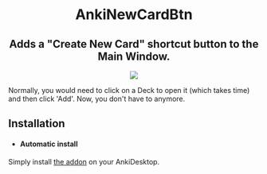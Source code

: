 <h1 align="center">
	AnkiNewCardBtn
</h1>
<h2 align="center">
	Adds a "Create New Card" shortcut button to the Main Window.
</h2>




<p align="center">
    <img src="https://derdemystifier.github.io/AnkiNewCardBtn/images/capture.jpg">
</p>

Normally, you would need to click on a Deck to open it (which takes time) and then click 'Add'. Now, you don't have to anymore.

## Installation

- #### Automatic install

Simply install [the addon](https://ankiweb.net/shared/info/34932092) on your AnkiDesktop.
